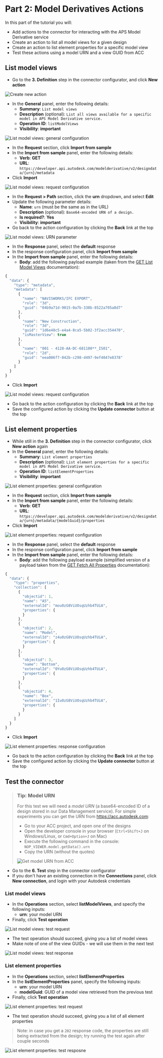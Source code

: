 # Part 2: Model Derivatives Actions

In this part of the tutorial you will:

- Add actions to the connector for interacting with the APS Model Derivative service
- Create an action to list all model views for a given design
- Create an action to list element properties for a specific model view
- Test these actions using a model URN and a view GUID from ACC

## List model views

- Go to the **3. Definition** step in the connector configurator, and click **New action**

![Create new action](images/new-action.png)

- In the **General** panel, enter the following details:
  - **Summary**: `List model views`
  - **Description** (optional): `List all views available for a specific model in APS Model Derivative service.`
  - **Operation ID**: `listModelViews`
  - **Visibility**: **important**

![List model views: general configuration](images/list-views-general-config.png)

- In the **Request** section, click **Import from sample**
- In the **Import from sample** panel, enter the following details:
  - **Verb**: **GET**
  - **URL**: `https://developer.api.autodesk.com/modelderivative/v2/designdata/{urn}/metadata`
- Click **Import**

![List model views: request configuration](images/list-views-request-config.png)

- In the **Request > Path** section, click the **urn** dropdown, and select **Edit**
- Update the following parameter details:
  - **Name**: `urn` (must be the same as in the URL)
  - **Description** (optional): `Base64-encoded URN of a design.`
  - **Is required?**: **Yes**
  - **Visibility**: **important**
- Go back to the action configuration by clicking the **Back** link at the top

![List model views: URN parameter](images/list-views-param-urn.png)

- In the **Response** panel, select the **default** response
- In the response configuration panel, click **Import from sample**
- In the **Import from sample** panel, enter the following details:
  - **Body**: add the following payload example (taken from the [GET List Model Views](https://aps.autodesk.com/en/docs/model-derivative/v2/reference/http/metadata/urn-metadata-GET) documentation):

```js
{
  "data": {
    "type": "metadata",
    "metadata": [
      {
        "name": "NAVISWORKS/IFC EXPORT",
        "role": "3d",
        "guid": "04b9a71d-9015-0a7b-338b-8522a705a8d7"
      },
      {
        "name": "New Construction",
        "role": "3d",
        "guid": "1d6e48c5-e4a4-8ca5-5b02-3f2acc354470",
        "isMasterView": true
      },
      {
        "name": "001 - 4128-AA-DC-681100**_IS01",
        "role": "2d",
        "guid": "eea006f7-042b-c298-d497-9ef4047e8378"
      }
    ]
  }
}
```

- Click **Import**

![List model views: request configuration](images/list-views-response-config.png)

- Go back to the action configuration by clicking the **Back** link at the top
- Save the configured action by clicking the **Update connector** button at the top

## List element properties

- While still in the **3. Definition** step in the connector configurator, click **New action** again
- In the **General** panel, enter the following details:
  - **Summary**: `List element properties`
  - **Description** (optional): `List element properties for a specific model in APS Model Derivative service.`
  - **Operation ID**: `listElementProperties`
  - **Visibility**: **important**

![List element properties: general configuration](images/list-props-general-config.png)

- In the **Request** section, click **Import from sample**
- In the **Import from sample** panel, enter the following details:
  - **Verb**: **GET**
  - **URL**: `https://developer.api.autodesk.com/modelderivative/v2/designdata/{urn}/metadata/{modelGuid}/properties`
- Click **Import**

![List element properties: request configuration](images/list-props-request-config.png)

- In the **Response** panel, select the **default** response
- In the response configuration panel, click **Import from sample**
- In the **Import from sample** panel, enter the following details:
  - **Body**: add the following payload example (simplified version of a payload taken from the [GET Fetch All Properties](https://aps.autodesk.com/en/docs/model-derivative/v2/reference/http/metadata/urn-metadata-guid-properties-GET) documentation):

```js
{
  "data": {
    "type": "properties",
    "collection": [
      {
        "objectid": 1,
        "name": "A5",
        "externalId": "mou0zG8ViUOsqUzhb4TUiA",
        "properties": {
        }
      },
      {
        "objectid": 2,
        "name": "Model",
        "externalId": "z4u0zG8ViUOsqUzhb4TUiA",
        "properties": {
        }
      },
      {
        "objectid": 3,
        "name": "Bottom",
        "externalId": "0Yu0zG8ViUOsqUzhb4TUiA",
        "properties": {
        }
      },
      {
        "objectid": 4,
        "name": "Box",
        "externalId": "1Iu0zG8ViUOsqUzhb4TUiA",
        "properties": {
        }
      }
    ]
  }
}
```

- Click **Import**

![List element properties: response configuration](images/list-props-response-config.png)

- Go back to the action configuration by clicking the **Back** link at the top
- Save the configured action by clicking the **Update connector** button at the top

## Test the connector

> ### Tip: Model URN
>
> For this test we will need a _model URN_ (a base64-encoded ID of a design stored in our Data Management service). For simple experiments you can get the URN from https://acc.autodesk.com:
>
> - Go to your ACC project, and open one of the designs
> - Open the developer console in your browser (`Ctrl+Shift+J` on Windows/Linux, or `Cmd+Option+J` on Mac)
> - Execute the following command in the console: `NOP_VIEWER.model.getData().urn`
> - Copy the URN (without the quotes)
>
> ![Get model URN from ACC](images/retrieve-model-urn.png)

- Go to the **6. Test** step in the connector configurator
- If you don't have an existing connection in the **Connections** panel, click **New connection**, and login with your Autodesk credentials

### List model views

- In the **Operations** section, select **listModelViews**, and specify the following inputs:
  - **urn**: your model URN
- Finally, click **Test operation**

![List model views: test request](images/list-views-test-request.png)

- The test operation should succeed, giving you a list of model views
- Make note of one of the view GUIDs - we will use them in the next test

![List model views: test response](images/list-views-test-response.png)

### List element properties

- In the **Operations** section, select **listElementProperties**
- In the **listElementProperties** panel, specify the following inputs:
  - **urn**: your model URN
  - **modelGuid**: GUID of a model view retrieved from the previous test
- Finally, click **Test operation**

![List element properties: test request](images/list-props-test-request.png)

- The test operation should succeed, giving you a list of all element properties

> Note: in case you get a `202` response code, the properties are still being extracted from the design; try running the test again after couple seconds

![List element properties: test resposne](images/list-props-test-response.png)
